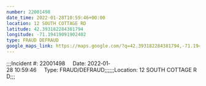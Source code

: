 ```yaml
---
number: 22001498
date_time: 2022-01-28T10:59:46+00:00
location: 12 SOUTH COTTAGE RD
latitude: 42.393182284381794
longitude: -71.19419091902402
type: FRAUD DEFRAUD
google_maps_link: https://maps.google.com/?q=42.393182284381794,-71.19419091902402
---
```


;;;Incident #: 22001498     Date: 2022‐01‐28 10:59:46     Type: FRAUD/DEFRAUD;;;;;;Location: 12 SOUTH COTTAGE RD;;;

